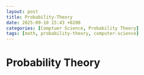 ```yaml
---
layout: post
title: Probability-Theory
date: 2025-09-10 15:43 +0200
categories: [Comptuer Science, Probability Theory]
tags: [math, probability-theory, computer-science]
---
```


# Probability Theory